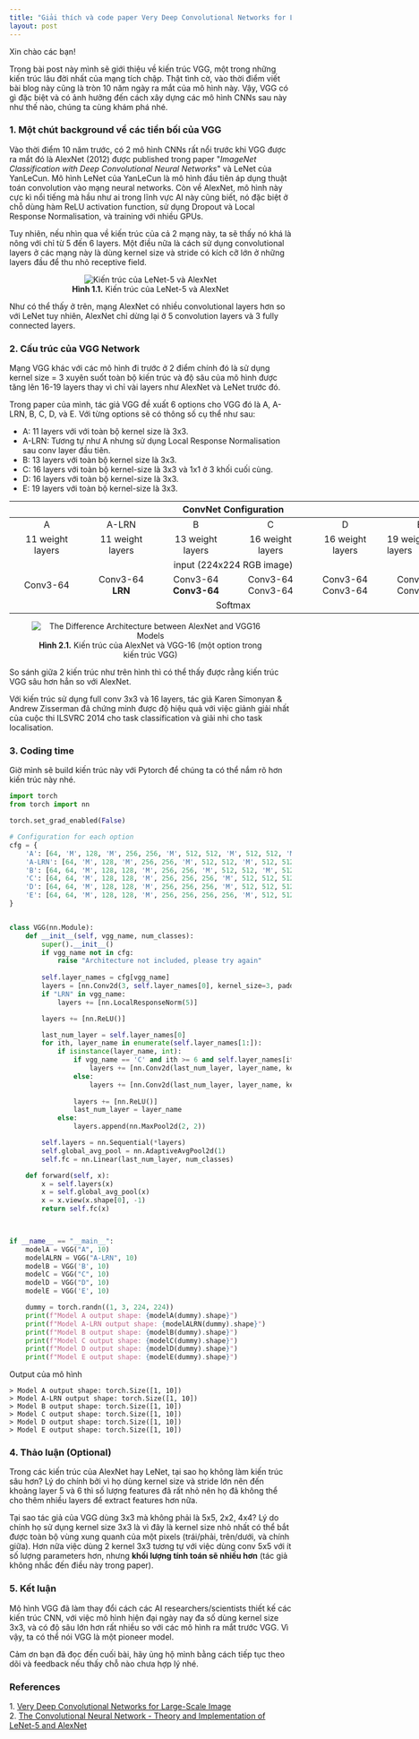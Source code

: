 ```yaml
---
title: "Giải thích và code paper Very Deep Convolutional Networks for Large-Scale Image Recognition"
layout: post
---
```



Xin chào các bạn!

Trong bài post này mình sẽ giới thiệu về kiến trúc VGG, một trong những kiến trúc lâu đời nhất của mạng tích chập. Thật tình cờ, vào thời điểm viết bài blog này cũng là tròn 10 năm ngày ra mắt của mô hình này. Vậy, VGG có gì đặc biệt và có ảnh hưởng đến cách xây dựng các mô hình CNNs sau này như thế nào, chúng ta cùng khám phá nhé.


### 1. Một chút background về các tiền bối của VGG  
Vào thời điểm 10 năm trước, có 2 mô hình CNNs rất nổi trước khi VGG được ra mắt đó là AlexNet (2012) được published trong paper "_ImageNet Classification with Deep Convolutional Neural Networks_" và LeNet của YanLeCun. Mô hình LeNet của YanLeCun là mô hình đầu tiên áp dụng thuật toán convolution vào mạng neural networks. Còn về AlexNet, mô hình này cực kì nổi tiếng mà hầu như ai trong lĩnh vực AI này cũng biết, nó đặc biệt ở chỗ dùng hàm ReLU activation function, sử dụng Dropout và Local Response Normalisation, và training với nhiều GPUs. 

Tuy nhiên, nếu nhìn qua về kiến trúc của cả 2 mạng này, ta sẽ thấy nó khá là nông với chỉ từ 5 đến 6 layers. Một điều nữa là cách sử dụng convolutional layers ở các mạng này là dùng kernel size và stride có kích cỡ lớn ở những layers đầu để thu nhỏ receptive field. 


<figure style="text-align: center">
<img src="https://pabloinsente.github.io/assets/post-8/alexnet.png" alt="Kiến trúc của LeNet-5 và AlexNet">
<figcaption><b>Hình 1.1.</b> Kiến trúc của LeNet-5 và AlexNet</figcaption>
</figure>



Như có thể thấy ở trên, mạng AlexNet có nhiều convolutional layers hơn so với LeNet tuy nhiên, AlexNet chỉ dừng lại ở 5 convolution layers và 3 fully connected layers. 

### 2. Cấu trúc của VGG Network
Mạng VGG khác với các mô hình đi trước ở 2 điểm chính đó là sử dụng kernel size = 3 xuyên suốt toàn bộ kiến trúc và độ sâu của mô hình được tăng lên 16-19 layers thay vì chỉ vài layers như AlexNet và LeNet trước đó.

Trong paper của mình, tác giả VGG đề xuất 6 options cho VGG đó là A, A-LRN, B, C, D, và E. Với từng options sẽ có thông số cụ thể như sau:

* A: 11 layers với với toàn bộ kernel size là 3x3.  
* A-LRN: Tương tự như A nhưng sử dụng Local Response Normalisation sau conv layer đầu tiên.  
* B: 13 layers với toàn bộ kernel size là 3x3.  
* C: 16 layers với toàn bộ kernel-size là 3x3 và 1x1 ở 3 khối cuối cùng.
* D: 16 layers với  toàn bộ kernel-size là 3x3.  
* E: 19 layers với toàn bộ kernel-size là 3x3. 


<!-- <table>

<th colspan="6" style="text-align: center"> ConvNet Configuration </th>

<tr>
    <td style="text-align: center">A</td>
    <td style="text-align: center">A-LRN</td>
    <td style="text-align: center">B</td>
    <td style="text-align: center">C</td>
    <td style="text-align: center">D</td>
    <td style="text-align: center">E</td>
</tr>

<tr>
    <td style="text-align: center">11 weight layers</td>
    <td style="text-align: center">11 weight layers</td>
    <td style="text-align: center">13 weight layers</td>
    <td style="text-align: center">16 weight layers</td>
    <td style="text-align: center">16 weight layers</td>
    <td style="text-align: center">19 weight layers</td>
</tr>

<td colspan="6" style="text-align: center"> input (224x224 RGB image) </td>

<tr>
    <td style="text-align: center">Conv3-64</td>
    <td style="text-align: center">Conv3-64<br><b>LRN</td>
    <td style="text-align: center">Conv3-64<br><b>Conv3-64</td>
    <td style="text-align: center">Conv3-64<br>Conv3-64</td>
    <td style="text-align: center">Conv3-64<br>Conv3-64</td>
    <td style="text-align: center">Conv3-64<br>Conv3-64</td>
</tr>

<td colspan="6" style="text-align: center"> Max Pooling  </td>

<tr>
    <td style="text-align: center">Conv3-128</td>
    <td style="text-align: center">Conv3-128</td>
    <td style="text-align: center">Conv3-128<br><b>Conv3-128</td>
    <td style="text-align: center">Conv3-128<br>Conv3-128</td>
    <td style="text-align: center">Conv3-128<br>Conv3-128</td>
    <td style="text-align: center">Conv3-128<br>Conv3-128</td>
</tr>

<td colspan="6" style="text-align: center"> Max Pooling  </td>

<tr>
    <td style="text-align: center">Conv3-256<br>Conv3-256</td>
    <td style="text-align: center">Conv3-256<br>Conv3-256</td>
    <td style="text-align: center">Conv3-256<br>Conv3-256</td>
    <td style="text-align: center">Conv3-256<br>Conv3-256<br><b>Conv1-256</td>
    <td style="text-align: center">Conv3-256<br>Conv3-256<br><b>Conv3-256</td>
    <td style="text-align: center">Conv3-256<br>Conv3-256<br>Conv3-256<br><b>Conv3-256</td>
</tr>

<td colspan="6" style="text-align: center"> Max Pooling  </td>

<tr>
    <td style="text-align: center">Conv3-512<br>Conv3-512</td>
    <td style="text-align: center">Conv3-512<br>Conv3-512</td>
    <td style="text-align: center">Conv3-512<br>Conv3-512</td>
    <td style="text-align: center">Conv3-512<br>Conv3-512<br><b>Conv1-512</td>
    <td style="text-align: center">Conv3-512<br>Conv3-512<br><b>Conv3-512</td>
    <td style="text-align: center">Conv3-512<br>Conv3-512<br>Conv3-512<br><b>Conv3-512</td>
</tr>

<tr>
<td colspan="6" style="text-align: center"> Max Pooling  </td>
</tr>
<tr>
<td colspan="6" style="text-align: center"> FC-4096  </td>
</tr>
<tr>
<td colspan="6" style="text-align: center"> FC-4096  </td>
</tr>
<tr>
<td colspan="6" style="text-align: center"> FC-1000  </td>
</tr>

<td colspan="6" style="text-align: center"> Softmax</td>

</table> -->

<table style="width: 800px; margin: 0 auto;">  <thead>
  <tr>
    <th colspan="6" style="text-align: center">ConvNet Configuration</th>
  </tr>
</thead>

<tbody>  <tr>
    <td style="text-align: center">A</td>
    <td style="text-align: center">A-LRN</td>
    <td style="text-align: center">B</td>
    <td style="text-align: center">C</td>
    <td style="text-align: center">D</td>
    <td style="text-align: center">E</td>
  </tr>
  <tr>
    <td style="text-align: center">11 weight layers</td>
    <td style="text-align: center">11 weight layers</td>
    <td style="text-align: center">13 weight layers</td>
    <td style="text-align: center">16 weight layers</td>
    <td style="text-align: center">16 weight layers</td>
    <td style="align: center">19 weight layers</td>
  </tr>

  <tr>
    <td colspan="6" style="text-align: center"> input (224x224 RGB image) </td>
  </tr>

  <tr>
    <td style="text-align: center">Conv3-64</td>
    <td style="text-align: center">Conv3-64<br><b>LRN</td>
    <td style="text-align: center">Conv3-64<br><b>Conv3-64</td>
    <td style="text-align: center">Conv3-64<br>Conv3-64</td>
    <td style="text-align: center">Conv3-64<br>Conv3-64</td>
    <td style="text-align: center">Conv3-64<br>Conv3-64</td>
  </tr>

  <tr>
    <td colspan="6" style="text-align: center">Softmax</td>
  </tr>
</tbody>

</table>





<figure style="text-align: center">
  <img src="https://www.researchgate.net/profile/Siti-Nurulain-Mohd-Rum/publication/350550608/figure/fig3/AS:1007769725452289@1617282434523/The_Difference_Architecture_between_AlexNet_and_VGG16_Models.png" alt="The Difference Architecture between AlexNet and VGG16 Models">
  <figcaption style = "text-align: center" ><b>Hình 2.1.</b> Kiến trúc của AlexNet và VGG-16 (một option trong kiến trúc VGG)</figcaption>
</figure>


So sánh giữa 2 kiến trúc như trên hình thì có thể thấy được rằng kiến trúc VGG sâu hơn hẳn so với AlexNet. 

Với kiến trúc sử dụng full conv 3x3 và 16 layers, tác giả Karen Simonyan & Andrew Zisserman đã chứng minh được độ hiệu quả với việc giảnh giải nhất của cuộc thi ILSVRC 2014 cho task classification và giải nhi cho task localisation.

### 3. Coding time
Giờ mình sẽ build kiến trúc này với Pytorch để chúng ta có thể nắm rõ hơn kiến trúc này nhé. 
```python
import torch
from torch import nn

torch.set_grad_enabled(False)

# Configuration for each option
cfg = {
    'A': [64, 'M', 128, 'M', 256, 256, 'M', 512, 512, 'M', 512, 512, 'M'],
    'A-LRN': [64, 'M', 128, 'M', 256, 256, 'M', 512, 512, 'M', 512, 512, 'M'],
    'B': [64, 64, 'M', 128, 128, 'M', 256, 256, 'M', 512, 512, 'M', 512, 512, 'M'],
    'C': [64, 64, 'M', 128, 128, 'M', 256, 256, 256, 'M', 512, 512, 512, 'M', 512, 512, 512, 'M'],
    'D': [64, 64, 'M', 128, 128, 'M', 256, 256, 256, 'M', 512, 512, 512, 'M', 512, 512, 512, 'M'],
    'E': [64, 64, 'M', 128, 128, 'M', 256, 256, 256, 256, 'M', 512, 512, 512, 512, 'M', 512, 512, 512, 512, 'M'],
}


class VGG(nn.Module):
    def __init__(self, vgg_name, num_classes):
        super().__init__()
        if vgg_name not in cfg:
            raise "Architecture not included, please try again"
        
        self.layer_names = cfg[vgg_name]
        layers = [nn.Conv2d(3, self.layer_names[0], kernel_size=3, padding = 1)]
        if "LRN" in vgg_name:
            layers += [nn.LocalResponseNorm(5)]

        layers += [nn.ReLU()]

        last_num_layer = self.layer_names[0]
        for ith, layer_name in enumerate(self.layer_names[1:]):
            if isinstance(layer_name, int):
                if vgg_name == 'C' and ith >= 6 and self.layer_names[ith+2] == 'M':
                    layers += [nn.Conv2d(last_num_layer, layer_name, kernel_size=1, stride=1, padding = 0)]
                else:
                    layers += [nn.Conv2d(last_num_layer, layer_name, kernel_size=3, stride=1, padding = 1)]
    
                layers += [nn.ReLU()]
                last_num_layer = layer_name
            else:
                layers.append(nn.MaxPool2d(2, 2))

        self.layers = nn.Sequential(*layers)
        self.global_avg_pool = nn.AdaptiveAvgPool2d(1)
        self.fc = nn.Linear(last_num_layer, num_classes)

    def forward(self, x):
        x = self.layers(x)
        x = self.global_avg_pool(x)
        x = x.view(x.shape[0], -1)
        return self.fc(x)
        


if __name__ == "__main__":
    modelA = VGG("A", 10)
    modelALRN = VGG("A-LRN", 10)
    modelB = VGG('B', 10)
    modelC = VGG("C", 10)
    modelD = VGG("D", 10)
    modelE = VGG('E', 10)

    dummy = torch.randn((1, 3, 224, 224))
    print(f"Model A output shape: {modelA(dummy).shape}")
    print(f"Model A-LRN output shape: {modelALRN(dummy).shape}")
    print(f"Model B output shape: {modelB(dummy).shape}")
    print(f"Model C output shape: {modelC(dummy).shape}")
    print(f"Model D output shape: {modelD(dummy).shape}")
    print(f"Model E output shape: {modelE(dummy).shape}")
```

Output của mô hình
```
> Model A output shape: torch.Size([1, 10])
> Model A-LRN output shape: torch.Size([1, 10])
> Model B output shape: torch.Size([1, 10])
> Model C output shape: torch.Size([1, 10])
> Model D output shape: torch.Size([1, 10])
> Model E output shape: torch.Size([1, 10])
```

### 4. Thảo luận (Optional)
Trong các kiến trúc của AlexNet hay LeNet, tại sao họ không làm kiến trúc sâu hơn? Lý do chính bởi vì họ dùng kernel size và stride lớn nên đến khoảng layer 5 và 6 thì số lượng features đã rất nhỏ nên họ đã không thể cho thêm nhiều layers để extract features hơn nữa. 

Tại sao tác giả của VGG dùng 3x3 mà không phải là 5x5, 2x2, 4x4? Lý do chính họ sử dụng kernel size 3x3 là vì đây là kernel size nhỏ nhất có thể bắt được toàn bộ vùng xung quanh của một pixels (trái/phải, trên/dưới, và chính giữa). Hơn nữa việc dùng 2 kernel 3x3 tương tự với việc dùng conv 5x5 với ít số lượng parameters hơn, nhưng **khối lượng tính toán sẽ nhiều hơn** (tác giả không nhắc đến điều này trong paper).

### 5. Kết luận
Mô hình VGG đã làm thay đổi cách các AI researchers/scientists thiết kế các kiến trúc CNN, với việc mô hình hiện đại ngày nay đa số dùng kernel size 3x3, và có độ sâu lớn hơn rất nhiều so với các mô hình ra mắt trước VGG. Vì vậy, ta có thể nói VGG là một pioneer model.

Cảm ơn bạn đã đọc đến cuối bài, hãy ủng hộ mình bằng cách tiếp tục theo dõi và feedback nếu thấy chỗ nào chưa hợp lý nhé. 

### References
1\. [Very Deep Convolutional Networks for Large-Scale Image][Very Deep Convolutional Networks for Large-Scale Image]  
2\. [The Convolutional Neural Network - Theory and Implementation of LeNet-5 and AlexNet][The Convolutional Neural Network - Theory and Implementation of LeNet-5 and AlexNet]



[The Convolutional Neural Network - Theory and Implementation of LeNet-5 and AlexNet]: https://pabloinsente.github.io/the-convolutional-network
[Very Deep Convolutional Networks for Large-Scale Image]: https://arxiv.org/pdf/1409.1556.pdf